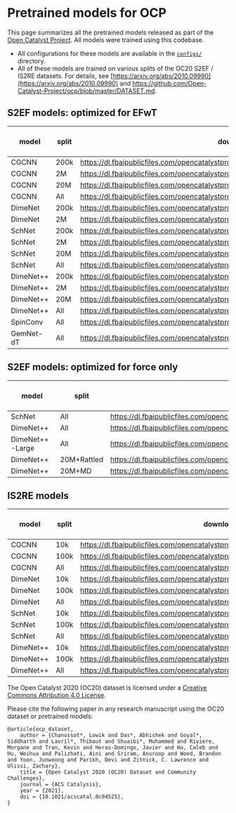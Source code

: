 # Pretrained models for OCP

This page summarizes all the pretrained models released as part of the [Open Catalyst Project](https://opencatalystproject.org/). All models were trained using this codebase.

* All configurations for these models are available in the [`configs/`](https://github.com/Open-Catalyst-Project/ocp/tree/master/configs) directory.
* All of these models are trained on various splits of the OC20 S2EF / IS2RE datasets. For details, see [https://arxiv.org/abs/2010.09990](https://arxiv.org/abs/2010.09990) and https://github.com/Open-Catalyst-Project/ocp/blob/master/DATASET.md.

## S2EF models: optimized for EFwT

|model	|split	|downloadable link	|val ID force MAE	|val ID EFwT	|
|---	|---	|---	|---	|---	|
|CGCNN	|200k	|https://dl.fbaipublicfiles.com/opencatalystproject/models/2020_11/s2ef/cgcnn_200k.pt	|0.08	|0%	|
|CGCNN	|2M	    |https://dl.fbaipublicfiles.com/opencatalystproject/models/2020_11/s2ef/cgcnn_2M.pt	|0.0673	|0.01%	|
|CGCNN	|20M	|https://dl.fbaipublicfiles.com/opencatalystproject/models/2020_11/s2ef/cgcnn_20M.pt	|0.065	|0%	|
|CGCNN	|All	|https://dl.fbaipublicfiles.com/opencatalystproject/models/2020_11/s2ef/cgcnn_all.pt	|0.0684	|0.01%	|
|DimeNet	|200k	|https://dl.fbaipublicfiles.com/opencatalystproject/models/2020_11/s2ef/dimenet_200k.pt	|0.0693	|0.01%	|
|DimeNet	|2M	|https://dl.fbaipublicfiles.com/opencatalystproject/models/2020_11/s2ef/dimenet_2M.pt	|0.0576	|0.02%	|
|SchNet	|200k	|https://dl.fbaipublicfiles.com/opencatalystproject/models/2020_11/s2ef/schnet_200k.pt	|0.0743	|0%	|
|SchNet	|2M	    |https://dl.fbaipublicfiles.com/opencatalystproject/models/2020_11/s2ef/schnet_2M.pt	|0.0737	|0%	|
|SchNet	|20M	|https://dl.fbaipublicfiles.com/opencatalystproject/models/2020_11/s2ef/schnet_20M.pt	|0.0568	|0.03%	|
|SchNet	|All	|https://dl.fbaipublicfiles.com/opencatalystproject/models/2020_11/s2ef/schnet_all_large.pt	|0.0494	|0.12%	|
|DimeNet++	|200k   |https://dl.fbaipublicfiles.com/opencatalystproject/models/2021_02/s2ef/dimenetpp_200k.pt	|0.0741	|0%	|
|DimeNet++	|2M     |https://dl.fbaipublicfiles.com/opencatalystproject/models/2021_02/s2ef/dimenetpp_2M.pt	|0.0595	|0.01%	|
|DimeNet++	|20M    |https://dl.fbaipublicfiles.com/opencatalystproject/models/2021_02/s2ef/dimenetpp_20M.pt	|0.0511	|0.06%	|
|DimeNet++	|All    |https://dl.fbaipublicfiles.com/opencatalystproject/models/2021_02/s2ef/dimenetpp_all.pt	|0.0444	|0.12%	|
|SpinConv	|All    |https://dl.fbaipublicfiles.com/opencatalystproject/models/2021_08/s2ef/spinconv_force_centric_all.pt	|0.0267	|1.02%	|
|GemNet-dT	|All    |https://dl.fbaipublicfiles.com/opencatalystproject/models/2021_08/s2ef/gemnet_t_direct_h512_all.pt	|0.0211	|2.21%	|

## S2EF models: optimized for force only

|model	|split	|downloadable link	|val ID force MAE	|
|---	|---	|---	|---	|
|SchNet	|All	|https://dl.fbaipublicfiles.com/opencatalystproject/models/2020_11/s2ef/schnet_all_forceonly.pt	|0.0443	|
|DimeNet++	|All	|https://dl.fbaipublicfiles.com/opencatalystproject/models/2020_11/s2ef/dimenetpp_all_forceonly.pt	|0.0334	|
|DimeNet++-Large	|All	|https://dl.fbaipublicfiles.com/opencatalystproject/models/2021_02/s2ef/dimenetpp_large_all_forceonly.pt	|0.02825	|
|DimeNet++	|20M+Rattled    |https://dl.fbaipublicfiles.com/opencatalystproject/models/2021_02/s2ef/dimenetpp_20M_rattled_forceonly.pt	|0.0614	|
|DimeNet++	|20M+MD         |https://dl.fbaipublicfiles.com/opencatalystproject/models/2021_02/s2ef/dimenetpp_20M_md_forceonly.pt	|0.0594	|

## IS2RE models

|model	|split	|downloadable link	|val ID energy MAE	|
|---	|---	|---	|---	|
|CGCNN	|10k	|https://dl.fbaipublicfiles.com/opencatalystproject/models/2021_02/is2re/cgcnn_10k.pt	|0.9881	|
|CGCNN	|100k	|https://dl.fbaipublicfiles.com/opencatalystproject/models/2021_02/is2re/cgcnn_100k.pt	|0.682	|
|CGCNN	|All	|https://dl.fbaipublicfiles.com/opencatalystproject/models/2021_02/is2re/cgcnn_all.pt	|0.6199	|
|DimeNet	|10k	|https://dl.fbaipublicfiles.com/opencatalystproject/models/2020_11/is2re/dimenet_10k.pt	|1.0117	|
|DimeNet	|100k	|https://dl.fbaipublicfiles.com/opencatalystproject/models/2020_11/is2re/dimenet_100k.pt	|0.6658	|
|DimeNet	|All	|https://dl.fbaipublicfiles.com/opencatalystproject/models/2020_11/is2re/dimenet_all.pt	|0.5999	|
|SchNet	|10k	|https://dl.fbaipublicfiles.com/opencatalystproject/models/2021_02/is2re/schnet_10k.pt	|1.059	|
|SchNet	|100k	|https://dl.fbaipublicfiles.com/opencatalystproject/models/2021_02/is2re/schnet_100k.pt	|0.7137	|
|SchNet	|All	|https://dl.fbaipublicfiles.com/opencatalystproject/models/2021_02/is2re/schnet_all.pt	|0.6458	|
|DimeNet++	|10k	|https://dl.fbaipublicfiles.com/opencatalystproject/models/2021_02/is2re/dimenetpp_10k.pt	|0.8837	|
|DimeNet++	|100k	|https://dl.fbaipublicfiles.com/opencatalystproject/models/2021_02/is2re/dimenetpp_100k.pt	|0.6388	|
|DimeNet++	|All	|https://dl.fbaipublicfiles.com/opencatalystproject/models/2021_02/is2re/dimenetpp_all.pt	|0.5639	|

The Open Catalyst 2020 (OC20) dataset is licensed under a [Creative Commons Attribution 4.0 License](https://creativecommons.org/licenses/by/4.0/legalcode).

Please cite the following paper in any research manuscript using the OC20 dataset or pretrained models:

```
@article{ocp_dataset,
    author = {Chanussot*, Lowik and Das*, Abhishek and Goyal*, Siddharth and Lavril*, Thibaut and Shuaibi*, Muhammed and Riviere, Morgane and Tran, Kevin and Heras-Domingo, Javier and Ho, Caleb and Hu, Weihua and Palizhati, Aini and Sriram, Anuroop and Wood, Brandon and Yoon, Junwoong and Parikh, Devi and Zitnick, C. Lawrence and Ulissi, Zachary},
    title = {Open Catalyst 2020 (OC20) Dataset and Community Challenges},
    journal = {ACS Catalysis},
    year = {2021},
    doi = {10.1021/acscatal.0c04525},
}
```
